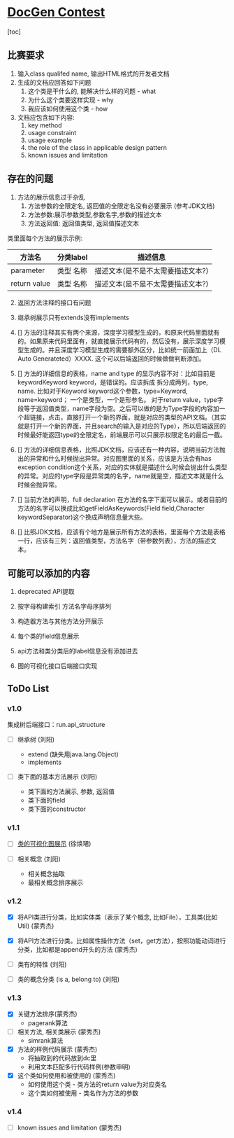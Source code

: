 # [DocGen Contest](https://dysdoc.github.io/docgen2/index.html)

[toc]

## 比赛要求

1. 输入class qualifed name, 输出HTML格式的开发者文档
2. 生成的文档应回答如下问题
   1. 这个类是干什么的, 能解决什么样的问题 - what
   2. 为什么这个类要这样实现 - why
   3. 我应该如何使用这个类 - how
3. 文档应包含如下内容:
   1. key method
   2. usage constraint
   3. usage example
   4. the role of the class in applicable design pattern
   5. known issues and limitation



## 存在的问题

1. 方法的展示信息过于杂乱
   1. 方法参数的全限定名, 返回值的全限定名没有必要展示 (参考JDK文档)
   2. 方法参数:展示参数类型,参数名字,参数的描述文本
   3. 方法返回值: 返回值类型, 返回值描述文本

类里面每个方法的展示示例:

| 方法名       | 分类label | 描述信息                          |
| ------------ | --------- | --------------------------------- |
| parameter    | 类型 名称 | 描述文本(是不是不太需要描述文本?) |
| return value | 类型 名称 | 描述文本(是不是不太需要描述文本?) |

2. 返回方法注释的接口有问题
3. 继承树展示只有extends没有implements
4. [] 方法的注释其实有两个来源，深度学习模型生成的，和原来代码里面就有的。如果原来代码里面有，就直接展示代码有的，然后没有，展示深度学习模型生成的。并且深度学习模型生成的需要额外区分，比如统一前面加上（DL Auto Generateted）XXXX. 这个可以后端返回的时候做做判断添加。
5. [] 方法的详细信息的表格，name and type 的显示内容不对：比如目前是keywordKeyword keyword，是错误的。应该拆成
拆分成两列，type, name. 比如对于Keyword keyword这个参数，type=Keyword, name=keyword； 一个是类型，一个是形参名。 对于return value，type字段等于返回值类型，name字段为空。之后可以做的是为Type字段的内容加一个超链接，点击，直接打开一个新的界面，就是对应的类型的API文档。（其实就是打开一个新的界面，并且search的输入是对应的Type），所以后端返回的时候最好能返回type的全限定名，前端展示可以只展示权限定名的最后一截。

6. [] 方法的详细信息表格，比照JDK文档，应该还有一种内容，说明当前方法抛出的异常和什么时候抛出异常。对应图里面的关系，应该是方法会有has exception condition这个关系，对应的实体就是描述什么时候会抛出什么类型的异常。对应的type字段是异常类的名字，name就是空，描述文本就是什么时候会抛异常。
7. [] 当前方法的声明，full declaration 在方法的名字下面可以展示。或者目前的方法的名字可以换成比如getFieldAsKeywords(Field field,Character keywordSeparator)这个换成声明信息量大些。
8. [] 比照JDK文档，应该有个地方是展示所有方法的表格，里面每个方法是表格一行，应该有三列：返回值类型，方法名字（带参数列表），方法的描述文本。




## 可能可以添加的内容

1. deprecated API提取
2. 按字母构建索引 方法名字母序排列
3. 构造器方法与其他方法分开展示

4. 每个类的field信息展示
5. api方法和类分类后的label信息没有添加进去
6. 图的可视化接口后端接口实现



## ToDo List

### v1.0


集成树后端接口：run.api_structure


- [ ] 继承树 (刘阳)
  - extend (缺失用java.lang.Object)
  - implements 

- [ ] 类下面的基本方法展示 (刘阳)
  - 类下面的方法展示, 参数, 返回值
  - 类下面的field
  - 类下面的constructor

### v1.1 

- [ ] [类的可视化图展示](http://bigcode.fudan.edu.cn/kg/index.html#/ElementGraph/890) (徐焕珺)

- [ ] 相关概念 (刘阳)
  - 相关概念抽取
  - 最相关概念排序展示

### v1.2

- [x] 将API类进行分类，比如实体类（表示了某个概念, 比如File），工具类(比如Util) (蒙秀杰)

- [x] 将API方法进行分类。比如属性操作方法（set，get方法），按照功能动词进行分类，比如都是append开头的方法 (蒙秀杰)

- [ ] 类有的特性 (刘阳)

- [ ] 类的概念分类 (is a, belong to) (刘阳)

### v1.3

- [x] 关键方法排序(蒙秀杰)
  - pagerank算法
- [ ] 相关方法, 相关类展示 (蒙秀杰)
  - simrank算法
- [x] 方法的样例代码展示 (蒙秀杰)
  - 将抽取到的代码放到dc里
  - 利用文本匹配多行代码样例(参数申明)
- [x] 这个类如何使用和被使用的 (蒙秀杰)
  - 如何使用这个类 - 类方法的return value为对应类名
  - 这个类如何被使用 - 类名作为方法的参数

### v1.4

- [ ] known issues and limitation (蒙秀杰)

